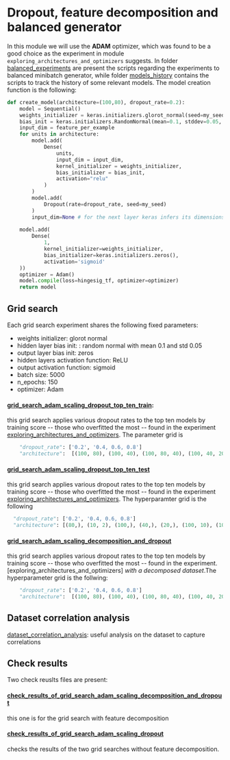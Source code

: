 # Dropout, feature decomposition and balanced generator

In this module we will use the **ADAM** optimizer, which was found to be a good choice as the experiment in module `exploring_architectures_and_optimizers` suggests.
In folder [balanced_experiments](https://github.com/alessio-cuzzocrea/tesi/tree/master/experiments/MLP_dropout_feature_decomposition_balanced_generator/balanced_experiments) are present the scripts regarding the experiments to balanced minibatch generator, while folder 
[models_history](https://github.com/alessio-cuzzocrea/tesi/tree/master/experiments/MLP_dropout_feature_decomposition_balanced_generator/models_history) contains the scripts to track the history of some relevant models.
The model creation function is the following:
```python
def create_model(architecture=(100,80), dropout_rate=0.2):
    model = Sequential()
    weights_initializer = keras.initializers.glorot_normal(seed=my_seed)
    bias_init = keras.initializers.RandomNormal(mean=0.1, stddev=0.05, seed=my_seed)
    input_dim = feature_per_example
    for units in architecture:
        model.add(
            Dense(
                units,
                input_dim = input_dim,
                kernel_initializer = weights_initializer,
                bias_initializer = bias_init,
                activation="relu"
            )
        )
        model.add(
            Dropout(rate=dropout_rate, seed=my_seed)
        )
        input_dim=None # for the next layer keras infers its dimensions
        
    model.add(
        Dense(
            1,
            kernel_initializer=weights_initializer,
            bias_initializer=keras.initializers.zeros(),
            activation='sigmoid'
    ))
    optimizer = Adam()
    model.compile(loss=hingesig_tf, optimizer=optimizer)
    return model
```
## Grid search
Each grid search experiment shares the following fixed parameters:
* weights initializer: glorot normal
* hidden layer bias init: : random normal with mean 0.1 and std 0.05
* output layer bias init:  zeros
* hidden layers activation function: ReLU
* output activation function: sigmoid
* batch size: 5000
* n_epochs: 150
* optimizer: Adam

#### [grid_search_adam_scaling_dropout_top_ten_train](https://github.com/alessio-cuzzocrea/tesi/blob/master/experiments/MLP_dropout_feature_decomposition_balanced_generator/grid_search_adam_scaling_dropout_top_ten_train.ipynb): 
this  grid search applies various dropout rates to the top ten models by training score -- those who overfitted the most -- found in the experiment [exploring_architectures_and_optimizers](https://github.com/alessio-cuzzocrea/tesi/tree/master/experiments/exploring_architecture_and_optimizers). The parameter grid is 
```python
    "dropout_rate": ['0.2', '0.4, 0.6, 0.8']
    "architecture":  [(100, 80), (100, 40), (100, 80, 40), (100, 40, 20), (100, 10), (80, 40, 20), (100, 80, 50, 20), (100,), (80, 20, 10), (40, 20)]
```

#### [grid_search_adam_scaling_dropout_top_ten_test](https://github.com/alessio-cuzzocrea/tesi/blob/master/experiments/MLP_dropout_feature_decomposition_balanced_generator/grid_search_adam_scaling_dropout_top_ten_test.ipynb)
this  grid search applies various dropout rates to the top ten models by training score -- those who overfitted the most -- found in the experiment  [exploring_architectures_and_optimizers](https://github.com/alessio-cuzzocrea/tesi/tree/master/experiments/exploring_architecture_and_optimizers). The hyperparamter grid is the following

  ```python
    "dropout_rate": ['0.2', '0.4, 0.6, 0.8']
    "architecture": [(80,), (10, 2), (100,), (40,), (20,), (100, 10), (100, 40, 20), (40, 20), (10,), (40, 10)]
  ```

#### [grid_search_adam_scaling_decomposition_and_dropout](https://github.com/alessio-cuzzocrea/tesi/blob/master/experiments/MLP_dropout_feature_decomposition_balanced_generator/grid_search_adam_scaling_decomposition_and_dropout.ipynb)
  this  grid search applies various dropout rates to the top ten models by training score -- those who overfitted the most -- found in the experiment.[exploring_architectures_and_optimizers] *with a decomposed dataset*.The hyperparameter grid is the follwing:
```python
    "dropout_rate": ['0.2', '0.4, 0.6, 0.8']
    "architecture":  [(100, 80), (100, 40), (100, 80, 40), (100, 40, 20), (100, 10), (80, 40, 20), (100, 80, 50, 20), (100,), (80, 20, 10), (40, 20)]
```

## Dataset correlation analysis

 [dataset_correlation_analysis](https://github.com/alessio-cuzzocrea/tesi/blob/master/experiments/MLP_dropout_feature_decomposition_balanced_generator/dataset_correlation_analysis.ipynb): useful analysis on the dataset to capture correlations

## Check results

Two check reuslts files are present:
#### [check_results_of_grid_search_adam_scaling_decomposition_and_dropout](https://github.com/alessio-cuzzocrea/tesi/blob/master/experiments/MLP_dropout_feature_decomposition_balanced_generator/check_results_of_grid_search_adam_scaling_decomposition_and_dropout.ipynb) 
this one is for the grid search with feature decomposition

#### [check_results_of_grid_search_adam_scaling_dropout](https://github.com/alessio-cuzzocrea/tesi/blob/master/experiments/MLP_dropout_feature_decomposition_balanced_generator/check_results_of_grid_search_adam_scaling_dropout.ipynb) 
checks the results of the two grid searches without feature decomposition.